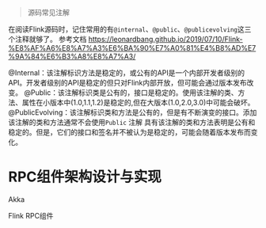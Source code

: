 > 源码常见注解

在阅读Flink源码时，记住常用的有`@internal`、`@public`、`@publicevolving`这三个注释就够了。 参考文档
https://leonardbang.github.io/2019/07/10/Flink-%E8%AF%A6%E8%A7%A3%E6%BA%90%E7%A0%81%E4%B8%AD%E7%9A%84%E6%B3%A8%E8%A7%A3/

@Internal：该注解标识方法是稳定的，或公有的API是一个内部开发者级别的API。开发者级别的API是稳定的但只对Flink内部开放，但可能会通过版本发布改变。
@Public：该注解标识类是公有的，接口是稳定的。使用该注解的类、方法、属性在小版本中(1.0,1.1,1.2)是稳定的,但在大版本(1.0,2.0,3.0)中可能会破坏。
@PublicEvolving：该注解标识类和方法是公有的，但是有不断演变的接口。添加该注解的类和方法通常不会使用`Public` 注解 具有该注解的类和方法表明是公有和稳定的。但是，它们的接口和签名并不被认为是稳定的，可能会随着版本发布而变化。



#  RPC组件架构设计与实现



Akka



Flink RPC组件

